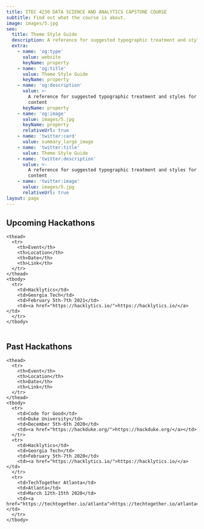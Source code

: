 ```yaml
---
title: ITEC 4230 DATA SCIENCE AND ANALYTICS CAPSTONE COURSE
subtitle: Find out what the course is about.
image: images/5.jpg
seo:
  title: Theme Style Guide
  description: A reference for suggested typographic treatment and styles for your content
  extra:
    - name: 'og:type'
      value: website
      keyName: property
    - name: 'og:title'
      value: Theme Style Guide
      keyName: property
    - name: 'og:description'
      value: >-
        A reference for suggested typographic treatment and styles for your
        content
      keyName: property
    - name: 'og:image'
      value: images/5.jpg
      keyName: property
      relativeUrl: true
    - name: 'twitter:card'
      value: summary_large_image
    - name: 'twitter:title'
      value: Theme Style Guide
    - name: 'twitter:description'
      value: >-
        A reference for suggested typographic treatment and styles for your
        content
    - name: 'twitter:image'
      value: images/5.jpg
      relativeUrl: true
layout: page
---
```


## Upcoming Hackathons 


<div class="responsive-table">
  <table>
     
    <thead>
      <tr>
        <th>Event</th> 
        <th>Location</th>
        <th>Date</th> 
        <th>Link</th>
      </tr>
    </thead>
    <tbody>
      <tr>
        <td>Hacklytics</td>
        <td>Georgia Tech</td> 
        <td>February 5th-7th 2021</td> 
        <td><a href="https://hacklytics.io/">https://hacklytics.io/</a></td>
      </tr>
    </tbody>
    
  </table>
</div>

## Past Hackathons 

<div class="responsive-table">
  <table>
     
    <thead>
      <tr>
        <th>Event</th> 
        <th>Location</th>
        <th>Date</th> 
        <th>Link</th>
      </tr>
    </thead>
    <tbody>
      <tr>
        <td>Code for Good</td>
        <td>Duke University</td> 
        <td>December 5th-6th 2020</td> 
        <td><a href="https://hackduke.org/">https://hackduke.org/</a></td>
      </tr> 
      <tr>
        <td>Hacklytics</td>
        <td>Georgia Tech</td> 
        <td>February 5th-7th 2020</td> 
        <td><a href="https://hacklytics.io/">https://hacklytics.io/</a></td>
      </tr> 
      <tr>
        <td>TechTogether Atlanta</td>
        <td>Atlanta</td> 
        <td>March 12th-15th 2020</td> 
        <td><a href="https://techtogether.io/atlanta">https://techtogether.io/atlanta</a></td>
      </tr>
    </tbody>
    
  </table>
</div>
